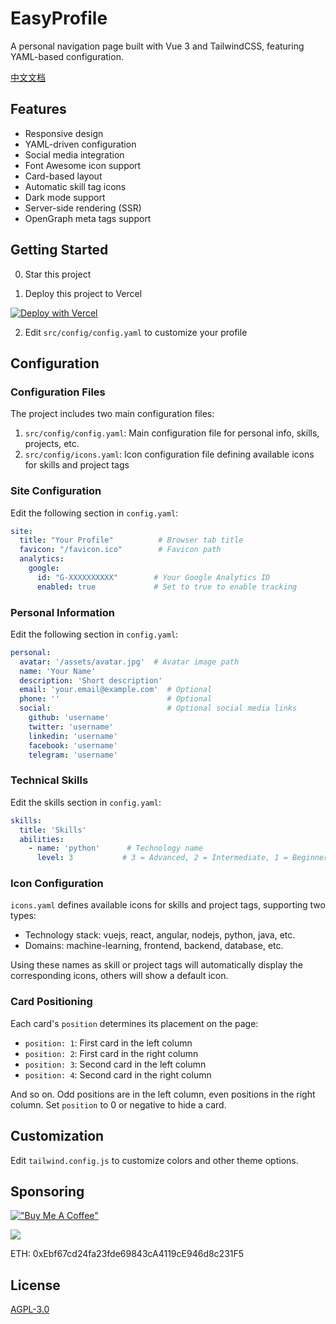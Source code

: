 # EasyProfile

A personal navigation page built with Vue 3 and TailwindCSS, featuring YAML-based configuration.

[中文文档](./README-cn.md)

## Features

- Responsive design
- YAML-driven configuration
- Social media integration
- Font Awesome icon support
- Card-based layout
- Automatic skill tag icons
- Dark mode support
- Server-side rendering (SSR)
- OpenGraph meta tags support

## Getting Started

0. Star this project 

1. Deploy this project to Vercel

[![Deploy with Vercel](https://vercel.com/button)](https://vercel.com/new/clone?repository-url=https%3A%2F%2Fgithub.com%2Fstvlynn%2FEasyProfile)

2. Edit `src/config/config.yaml` to customize your profile

## Configuration

### Configuration Files

The project includes two main configuration files:

1. `src/config/config.yaml`: Main configuration file for personal info, skills, projects, etc.
2. `src/config/icons.yaml`: Icon configuration file defining available icons for skills and project tags

### Site Configuration
Edit the following section in `config.yaml`:
```yaml
site:
  title: "Your Profile"          # Browser tab title
  favicon: "/favicon.ico"        # Favicon path
  analytics:
    google:
      id: "G-XXXXXXXXXX"        # Your Google Analytics ID
      enabled: true             # Set to true to enable tracking
```

### Personal Information
Edit the following section in `config.yaml`:
```yaml
personal:
  avatar: '/assets/avatar.jpg'  # Avatar image path
  name: 'Your Name'
  description: 'Short description'
  email: 'your.email@example.com'  # Optional
  phone: ''                        # Optional
  social:                          # Optional social media links
    github: 'username'
    twitter: 'username'
    linkedin: 'username'
    facebook: 'username'
    telegram: 'username'
```

### Technical Skills
Edit the skills section in `config.yaml`:
```yaml
skills:
  title: 'Skills'
  abilities:
    - name: 'python'      # Technology name
      level: 3           # 3 = Advanced, 2 = Intermediate, 1 = Beginner
```

### Icon Configuration
`icons.yaml` defines available icons for skills and project tags, supporting two types:
- Technology stack: vuejs, react, angular, nodejs, python, java, etc.
- Domains: machine-learning, frontend, backend, database, etc.

Using these names as skill or project tags will automatically display the corresponding icons, others will show a default icon.

### Card Positioning

Each card's `position` determines its placement on the page:

- `position: 1`: First card in the left column
- `position: 2`: First card in the right column
- `position: 3`: Second card in the left column
- `position: 4`: Second card in the right column

And so on. Odd positions are in the left column, even positions in the right column. Set `position` to 0 or negative to hide a card.

## Customization

Edit `tailwind.config.js` to customize colors and other theme options.

## Sponsoring

[!["Buy Me A Coffee"](https://www.buymeacoffee.com/assets/img/custom_images/orange_img.png)](https://www.buymeacoffee.com/stvlynn)

[![](https://img.shields.io/static/v1?label=Sponsor&message=%E2%9D%A4&logo=GitHub&color=%23fe8e86)](https://github.com/sponsors/stvlynn)

ETH: 0xEbf67cd24fa23fde69843cA4119cE946d8c231F5

## License

[AGPL-3.0](./LICENSE)
